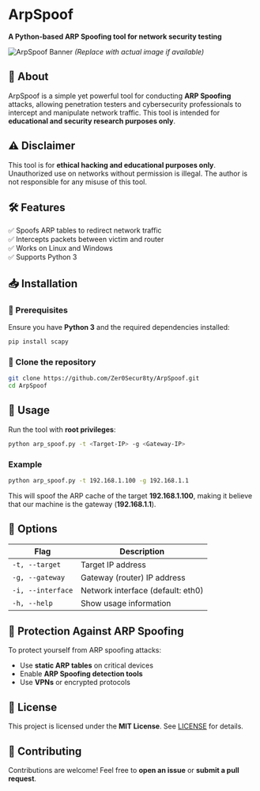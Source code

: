 # **ArpSpoof**  
**A Python-based ARP Spoofing tool for network security testing**  

![ArpSpoof Banner](https://raw.githubusercontent.com/Zer0Secur8ty/ArpSpoof/main/assets/banner.png) *(Replace with actual image if available)*  

## **📌 About**  
ArpSpoof is a simple yet powerful tool for conducting **ARP Spoofing** attacks, allowing penetration testers and cybersecurity professionals to intercept and manipulate network traffic. This tool is intended for **educational and security research purposes only**.  

## **⚠️ Disclaimer**  
This tool is for **ethical hacking and educational purposes only**. Unauthorized use on networks without permission is illegal. The author is not responsible for any misuse of this tool.  

## **🛠 Features**  
✅ Spoofs ARP tables to redirect network traffic  
✅ Intercepts packets between victim and router  
✅ Works on Linux and Windows  
✅ Supports Python 3  

## **📥 Installation**  
### **🔹 Prerequisites**  
Ensure you have **Python 3** and the required dependencies installed:  
```bash
pip install scapy
```

### **🔹 Clone the repository**  
```bash
git clone https://github.com/Zer0Secur8ty/ArpSpoof.git
cd ArpSpoof
```

## **🚀 Usage**  
Run the tool with **root privileges**:  
```bash
python arp_spoof.py -t <Target-IP> -g <Gateway-IP>
```

### **Example**  
```bash
python arp_spoof.py -t 192.168.1.100 -g 192.168.1.1
```
This will spoof the ARP cache of the target **192.168.1.100**, making it believe that our machine is the gateway (**192.168.1.1**).  

## **🔧 Options**  
| Flag | Description |
|------|------------|
| `-t, --target` | Target IP address |
| `-g, --gateway` | Gateway (router) IP address |
| `-i, --interface` | Network interface (default: eth0) |
| `-h, --help` | Show usage information |

## **🔐 Protection Against ARP Spoofing**  
To protect yourself from ARP spoofing attacks:  
- Use **static ARP tables** on critical devices  
- Enable **ARP Spoofing detection tools**  
- Use **VPNs** or encrypted protocols  

## **📜 License**  
This project is licensed under the **MIT License**. See [LICENSE](LICENSE) for details.  

## **🤝 Contributing**  
Contributions are welcome! Feel free to **open an issue** or **submit a pull request**.  
